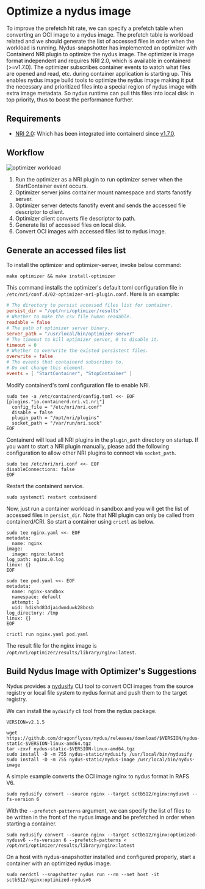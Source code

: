 # Optimize a nydus image

To improve the prefetch hit rate, we can specify a prefetch table when converting an OCI image to a nydus image. The prefetch table is workload related and we should generate the list of accessed files in order when the workload is running. Nydus-snapshotter has implemented an optimizer with Containerd NRI plugin to optimize the nydus image. The optimizer is image format independent and requires NRI 2.0, which is available in containerd (>=v1.7.0). The optimizer subscribes container events to watch what files are opened and read, etc. during container application is starting up. This enables nydus image build tools to optimize the nydus image making it put the necessary and prioritized files into a special region of nydus image with extra image metadata. So nydus runtime can pull this files into local disk in top priority, thus to boost the performance further.

## Requirements

- [NRI 2.0](https://github.com/containerd/nri): Which has been integrated into containerd since [v1.7.0](https://github.com/containerd/containerd/tree/v1.7.0-beta.1).

## Workflow

![optimizer workload](./diagram/optmizer_workflow.svg)

1. Run the optimizer as a NRI plugin to run optimizer server when the StartContainer event occurs.
2. Optimizer server joins container mount namespace and starts fanotify server.
3. Optimizer server detects fanotify event and sends the accessed file descriptor to client.
4. Optimizer client converts file descriptor to path.
5. Generate list of accessed files on local disk.
6. Convert OCI images with accessed files list to nydus image.

## Generate an accessed files list

To install the optimizer and optimizer-server, invoke below command:

```console
make optimizer && make install-optimizer
```

This command installs the optimizer's default toml configuration file in `/etc/nri/conf.d/02-optimizer-nri-plugin.conf`. Here is an example:

```toml
# The directory to persist accessed files list for container.
persist_dir = "/opt/nri/optimizer/results"
# Whether to make the csv file human readable.
readable = false
# The path of optimizer server binary.
server_path = "/usr/local/bin/optimizer-server"
# The timeout to kill optimizer server, 0 to disable it.
timeout = 0
# Whether to overwrite the existed persistent files.
overwrite = false
# The events that containerd subscribes to.
# Do not change this element.
events = [ "StartContainer", "StopContainer" ]
```

Modify containerd's toml configuration file to enable NRI.

```console
sudo tee -a /etc/containerd/config.toml <<- EOF
[plugins."io.containerd.nri.v1.nri"]
  config_file = "/etc/nri/nri.conf"
  disable = false
  plugin_path = "/opt/nri/plugins"
  socket_path = "/var/run/nri.sock"
EOF

```

Containerd will load all NRI plugins in the `plugin_path` directory on startup. If you want to start a NRI plugin manually, please add the following configuration to allow other NRI plugins to connect via `socket_path`.

```console
sudo tee /etc/nri/nri.conf <<- EOF
disableConnections: false
EOF

```

Restart the containerd service.

```console
sudo systemctl restart containerd

```

Now, just run a container workload in sandbox and you will get the list of accessed files in `persist_dir`.
Note that NRI plugin can only be called from containerd/CRI. So start a container using `crictl` as below.

```console
sudo tee nginx.yaml <<- EOF
metadata:
  name: nginx
image:
  image: nginx:latest
log_path: nginx.0.log
linux: {}
EOF

sudo tee pod.yaml <<- EOF
metadata:
  name: nginx-sandbox
  namespace: default
  attempt: 1
  uid: hdishd83djaidwnduwk28bcsb
log_directory: /tmp
linux: {}
EOF

crictl run nginx.yaml pod.yaml

```

The result file for the nginx image is `/opt/nri/optimizer/results/library/nginx:latest`.

## Build Nydus Image with Optimizer's Suggestions

Nydus provides a [nydusify](https://github.com/dragonflyoss/nydus/blob/master/docs/nydusify.md) CLI tool to convert OCI images from the source registry or local file system to nydus format and push them to the target registry.

We can install the `nydusify` cli tool from the nydus package.

```console
VERSION=v2.1.5

wget https://github.com/dragonflyoss/nydus/releases/download/$VERSION/nydus-static-$VERSION-linux-amd64.tgz
tar -zxvf nydus-static-$VERSION-linux-amd64.tgz
sudo install -D -m 755 nydus-static/nydusify /usr/local/bin/nydusify
sudo install -D -m 755 nydus-static/nydus-image /usr/local/bin/nydus-image
```

A simple example converts the OCI image nginx to nydus format in RAFS V6.

```console
sudo nydusify convert --source nginx --target sctb512/nginx:nydusv6 --fs-version 6
```

With the `--prefetch-patterns` argument, we can specify the list of files to be written in the front of the nydus image and be prefetched in order when starting a container.

```console
sudo nydusify convert --source nginx --target sctb512/nginx:optimized-nydusv6 --fs-version 6 --prefetch-patterns < /opt/nri/optimizer/results/library/nginx:latest
```

On a host with nydus-snapshotter installed and configured properly, start a container with an optimized nydus image.

```console
sudo nerdctl --snapshotter nydus run --rm --net host -it sctb512/nginx:optimized-nydusv6
```
